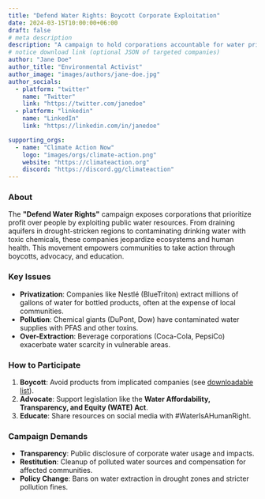 ```yaml
---
title: "Defend Water Rights: Boycott Corporate Exploitation"
date: 2024-03-15T10:00:00+06:00
draft: false
# meta description
description: "A campaign to hold corporations accountable for water privatization, pollution, and over-extraction."
# notice download link (optional JSON of targeted companies)
author: "Jane Doe"
author_title: "Environmental Activist"
author_image: "images/authors/jane-doe.jpg"
author_socials:
  - platform: "twitter"
    name: "Twitter"
    link: "https://twitter.com/janedoe"
  - platform: "linkedin"
    name: "LinkedIn"
    link: "https://linkedin.com/in/janedoe"

supporting_orgs:
  - name: "Climate Action Now"
    logo: "images/orgs/climate-action.png"
    website: "https://climateaction.org"
    discord: "https://discord.gg/climateaction"
---
```


### About

The **"Defend Water Rights"** campaign exposes corporations that prioritize profit over people by exploiting public water resources. From draining aquifers in drought-stricken regions to contaminating drinking water with toxic chemicals, these companies jeopardize ecosystems and human health. This movement empowers communities to take action through boycotts, advocacy, and education.

### Key Issues

- **Privatization**: Companies like Nestlé (BlueTriton) extract millions of gallons of water for bottled products, often at the expense of local communities.
- **Pollution**: Chemical giants (DuPont, Dow) have contaminated water supplies with PFAS and other toxins.
- **Over-Extraction**: Beverage corporations (Coca-Cola, PepsiCo) exacerbate water scarcity in vulnerable areas.

### How to Participate

1. **Boycott**: Avoid products from implicated companies (see [downloadable list](#)).
2. **Advocate**: Support legislation like the **Water Affordability, Transparency, and Equity (WATE) Act**.
3. **Educate**: Share resources on social media with #WaterIsAHumanRight.

### Campaign Demands

- **Transparency**: Public disclosure of corporate water usage and impacts.
- **Restitution**: Cleanup of polluted water sources and compensation for affected communities.
- **Policy Change**: Bans on water extraction in drought zones and stricter pollution fines.
